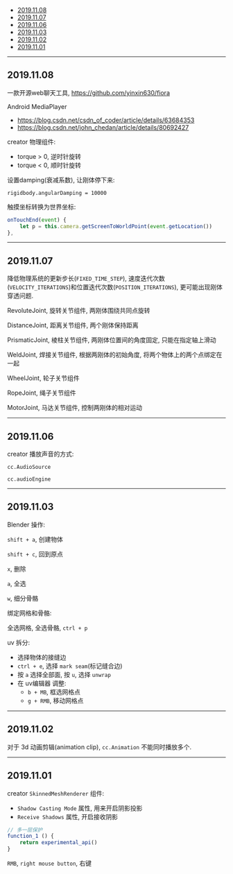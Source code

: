 
- [2019.11.08](#20191108)
- [2019.11.07](#20191107)
- [2019.11.06](#20191106)
- [2019.11.03](#20191103)
- [2019.11.02](#20191102)
- [2019.11.01](#20191101)

---

## 2019.11.08

一款开源web聊天工具, https://github.com/yinxin630/fiora


Android MediaPlayer
- https://blog.csdn.net/csdn_of_coder/article/details/63684353
- https://blog.csdn.net/john_chedan/article/details/80692427


creator 物理组件:

- torque > 0, 逆时针旋转
- torque < 0, 顺时针旋转

设置damping(衰减系数), 让刚体停下来:

`rigidbody.angularDamping = 10000`

触摸坐标转换为世界坐标:

```js
onTouchEnd(event) {
    let p = this.camera.getScreenToWorldPoint(event.getLocation())
},
```


---

## 2019.11.07

降低物理系统的更新步长(`FIXED_TIME_STEP`), 速度迭代次数(`VELOCITY_ITERATIONS`)和位置迭代次数(`POSITION_ITERATIONS`), 更可能出现刚体穿透问题.

RevoluteJoint, 旋转关节组件, 两刚体围绕共同点旋转

DistanceJoint, 距离关节组件, 两个刚体保持距离

PrismaticJoint, 棱柱关节组件, 两刚体位置间的角度固定, 只能在指定轴上滑动

WeldJoint, 焊接关节组件, 根据两刚体的初始角度, 将两个物体上的两个点绑定在一起

WheelJoint, 轮子关节组件

RopeJoint, 绳子关节组件

MotorJoint, 马达关节组件, 控制两刚体的相对运动

---

## 2019.11.06

creator 播放声音的方式:

`cc.AudioSource`

`cc.audioEngine`


---

## 2019.11.03

Blender 操作:

`shift + a`, 创建物体

`shift + c`, 回到原点

`x`, 删除

`a`, 全选

`w`, 细分骨骼

绑定网格和骨骼:

全选网格, 全选骨骼, `ctrl + p`

uv 拆分:

- 选择物体的接缝边
- `ctrl + e`, 选择 `mark seam`(标记缝合边)
- 按 `a` 选择全部面, 按 `u`, 选择 `unwrap`
- 在 uv编辑器 调整:
  - `b + MB`, 框选网格点
  - `g + RMB`, 移动网格点


---

## 2019.11.02

对于 3d 动画剪辑(animation clip), `cc.Animation` 不能同时播放多个.


---

## 2019.11.01

creator `SkinnedMeshRenderer` 组件:
- `Shadow Casting Mode` 属性, 用来开启阴影投影
- `Receive Shadows` 属性, 开启接收阴影


```js
// 多一层保护
function_1 () {
    return experimental_api()
}
```

`RMB`, `right mouse button`, 右键

